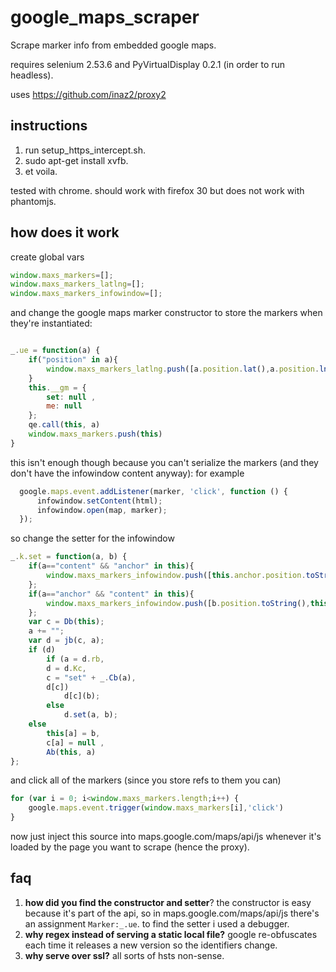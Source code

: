 # google_maps_scraper
Scrape marker info from embedded google maps.

requires selenium 2.53.6 and PyVirtualDisplay 0.2.1 (in order to run headless).

uses https://github.com/inaz2/proxy2

## instructions

1. run setup_https_intercept.sh.
2. sudo apt-get install xvfb.
3. et voila.

tested with chrome. should work with firefox 30 but does not work with phantomjs.

## how does it work

create global vars 

```javascript
window.maxs_markers=[];
window.maxs_markers_latlng=[];
window.maxs_markers_infowindow=[];
```

and change the google maps marker constructor to store the markers when they're instantiated:

```javascript

_.ue = function(a) {
    if("position" in a){
        window.maxs_markers_latlng.push([a.position.lat(),a.position.lng()])
    }
    this.__gm = {
        set: null ,
        me: null
    };
    qe.call(this, a)
    window.maxs_markers.push(this)
}
```

this isn't enough though because you can't serialize the markers (and they don't have the infowindow content anyway): for example

```javascript
  google.maps.event.addListener(marker, 'click', function () {
      infowindow.setContent(html);
      infowindow.open(map, marker);
  });
```      

so change the setter for the infowindow

```javascript
_.k.set = function(a, b) {
    if(a=="content" && "anchor" in this){
        window.maxs_markers_infowindow.push([this.anchor.position.toString(),b])
    };
    if(a=="anchor" && "content" in this){
        window.maxs_markers_infowindow.push([b.position.toString(),this.content])
    };
    var c = Db(this);
    a += "";
    var d = jb(c, a);
    if (d)
        if (a = d.rb,
        d = d.Kc,
        c = "set" + _.Cb(a),
        d[c])
            d[c](b);
        else
            d.set(a, b);
    else
        this[a] = b,
        c[a] = null ,
        Ab(this, a)
};
```

and click all of the markers (since you store refs to them you can)

```javascript
for (var i = 0; i<window.maxs_markers.length;i++) {
    google.maps.event.trigger(window.maxs_markers[i],'click')
}
```

now just inject this source into maps.google.com/maps/api/js whenever it's loaded by the page you want to scrape (hence the proxy).

## faq

1. **how did you find the constructor and setter**? the constructor is easy because it's part of the api, so in maps.google.com/maps/api/js there's an assignment `Marker:_.ue`. to find the setter i used a debugger.
2. **why regex instead of serving a static local file?**
google re-obfuscates each time it releases a new version so the identifiers change.
3. **why serve over ssl?** all sorts of hsts non-sense.

